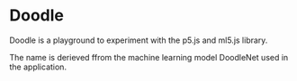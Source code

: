 # Doodle

Doodle is a playground to experiment with the p5.js and ml5.js library.

The name is derieved ffrom the machine learning model DoodleNet used in the application.
